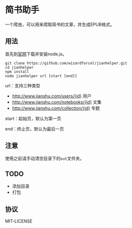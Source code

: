 # 简书助手

一个爬虫，可以用来爬取简书的文章，并生成EPUB格式。

## 用法

首先到[官网](https://nodejs.org/en/download/)下载并安装node.js。

```
git clone https://github.com/wizardforcel/jianhelper.git
cd jianhelper
npm install
node jianhelper url [start [end]]
```

url：支持三种类型

+ http://www.jianshu.com/users/{id} 用户
+ http://www.jianshu.com/notebooks/{id} 文集
+ http://www.jianshu.com/collection/{id} 专题

start：起始页，默认为第一页

end：终止页，默认为最后一页

## 注意

使用之前请手动清空目录下的`out`文件夹。

## TODO

+ 添加目录
+ 打包

## 协议

MIT-LICENSE